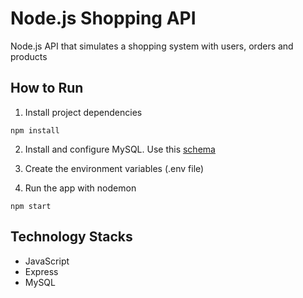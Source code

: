 # Node.js Shopping API
Node.js API that simulates a shopping system with users, orders and products

## How to  Run

1. Install project dependencies
```
npm install
```
2. Install and configure MySQL. Use this [schema](https://github.com/moraes575/node-api/blob/master/db-schema.sql)

3. Create the environment variables (.env file)

4. Run the app with nodemon
```
npm start
```

## Technology Stacks
  - JavaScript
  - Express
  - MySQL
